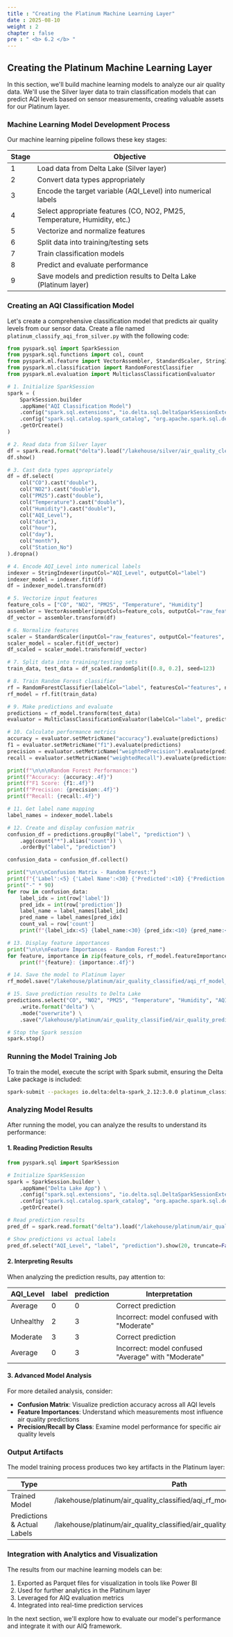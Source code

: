 ```yaml
---
title : "Creating the Platinum Machine Learning Layer"
date : 2025-08-10
weight : 2
chapter : false
pre : " <b> 6.2 </b> "
---
```


## Creating the Platinum Machine Learning Layer

In this section, we'll build machine learning models to analyze our air quality data. We'll use the Silver layer data to train classification models that can predict AQI levels based on sensor measurements, creating valuable assets for our Platinum layer.

### Machine Learning Model Development Process

Our machine learning pipeline follows these key stages:

| Stage | Objective |
|-------|-----------|
| 1 | Load data from Delta Lake (Silver layer) |
| 2 | Convert data types appropriately |
| 3 | Encode the target variable (AQI_Level) into numerical labels |
| 4 | Select appropriate features (CO, NO2, PM25, Temperature, Humidity, etc.) |
| 5 | Vectorize and normalize features |
| 6 | Split data into training/testing sets |
| 7 | Train classification models |
| 8 | Predict and evaluate performance |
| 9 | Save models and prediction results to Delta Lake (Platinum layer) |

### Creating an AQI Classification Model

Let's create a comprehensive classification model that predicts air quality levels from our sensor data. Create a file named `platinum_classify_aqi_from_silver.py` with the following code:

```python
from pyspark.sql import SparkSession
from pyspark.sql.functions import col, count
from pyspark.ml.feature import VectorAssembler, StandardScaler, StringIndexer
from pyspark.ml.classification import RandomForestClassifier
from pyspark.ml.evaluation import MulticlassClassificationEvaluator

# 1. Initialize SparkSession
spark = (
    SparkSession.builder
    .appName("AQI Classification Model")
    .config("spark.sql.extensions", "io.delta.sql.DeltaSparkSessionExtension")
    .config("spark.sql.catalog.spark_catalog", "org.apache.spark.sql.delta.catalog.DeltaCatalog")
    .getOrCreate()
)

# 2. Read data from Silver layer
df = spark.read.format("delta").load("/lakehouse/silver/air_quality_cleaned/")
df.show()

# 3. Cast data types appropriately
df = df.select(
    col("CO").cast("double"),
    col("NO2").cast("double"),
    col("PM25").cast("double"),
    col("Temperature").cast("double"),
    col("Humidity").cast("double"),
    col("AQI_Level"),
    col("date"),
    col("hour"),
    col("day"),
    col("month"),
    col("Station_No")
).dropna()

# 4. Encode AQI_Level into numerical labels
indexer = StringIndexer(inputCol="AQI_Level", outputCol="label")
indexer_model = indexer.fit(df)
df = indexer_model.transform(df)

# 5. Vectorize input features
feature_cols = ["CO", "NO2", "PM25", "Temperature", "Humidity"]
assembler = VectorAssembler(inputCols=feature_cols, outputCol="raw_features")
df_vector = assembler.transform(df)

# 6. Normalize features
scaler = StandardScaler(inputCol="raw_features", outputCol="features", withMean=True, withStd=True)
scaler_model = scaler.fit(df_vector)
df_scaled = scaler_model.transform(df_vector)

# 7. Split data into training/testing sets
train_data, test_data = df_scaled.randomSplit([0.8, 0.2], seed=123)

# 8. Train Random Forest classifier
rf = RandomForestClassifier(labelCol="label", featuresCol="features", numTrees=50, seed=123)
rf_model = rf.fit(train_data)

# 9. Make predictions and evaluate
predictions = rf_model.transform(test_data)
evaluator = MulticlassClassificationEvaluator(labelCol="label", predictionCol="prediction")

# 10. Calculate performance metrics
accuracy = evaluator.setMetricName("accuracy").evaluate(predictions)
f1 = evaluator.setMetricName("f1").evaluate(predictions)
precision = evaluator.setMetricName("weightedPrecision").evaluate(predictions)
recall = evaluator.setMetricName("weightedRecall").evaluate(predictions)

print(f"\n\n\nRandom Forest Performance:")
print(f"Accuracy: {accuracy:.4f}")
print(f"F1 Score: {f1:.4f}")
print(f"Precision: {precision:.4f}")
print(f"Recall: {recall:.4f}")

# 11. Get label name mapping
label_names = indexer_model.labels

# 12. Create and display confusion matrix
confusion_df = predictions.groupBy("label", "prediction") \
    .agg(count("*").alias("count")) \
    .orderBy("label", "prediction")

confusion_data = confusion_df.collect()

print("\n\n\nConfusion Matrix - Random Forest:")
print(f"{'Label':<5} {'Label Name':<30} {'Predicted':<10} {'Prediction Name':<30} {'Count':<6}")
print("-" * 90)
for row in confusion_data:
    label_idx = int(row['label'])
    pred_idx = int(row['prediction'])
    label_name = label_names[label_idx]
    pred_name = label_names[pred_idx]
    count_val = row['count']
    print(f"{label_idx:<5} {label_name:<30} {pred_idx:<10} {pred_name:<30} {count_val:<6}")

# 13. Display feature importances
print("\n\n\nFeature Importances - Random Forest:")
for feature, importance in zip(feature_cols, rf_model.featureImportances):
    print(f"{feature}: {importance:.4f}")

# 14. Save the model to Platinum layer
rf_model.save("/lakehouse/platinum/air_quality_classified/aqi_rf_model_from_silver")

# 15. Save prediction results to Delta Lake
predictions.select("CO", "NO2", "PM25", "Temperature", "Humidity", "AQI_Level", "label", "prediction") \
    .write.format("delta") \
    .mode("overwrite") \
    .save("/lakehouse/platinum/air_quality_classified/air_quality_predictions_from_silver")

# Stop the Spark session
spark.stop()
```

### Running the Model Training Job

To train the model, execute the script with Spark submit, ensuring the Delta Lake package is included:

```bash
spark-submit --packages io.delta:delta-spark_2.12:3.0.0 platinum_classify_aqi_from_silver.py
```

### Analyzing Model Results

After running the model, you can analyze the results to understand its performance:

#### 1. Reading Prediction Results

```python
from pyspark.sql import SparkSession

# Initialize SparkSession
spark = SparkSession.builder \
    .appName("Delta Lake App") \
    .config("spark.sql.extensions", "io.delta.sql.DeltaSparkSessionExtension") \
    .config("spark.sql.catalog.spark_catalog", "org.apache.spark.sql.delta.catalog.DeltaCatalog") \
    .getOrCreate()

# Read prediction results
pred_df = spark.read.format("delta").load("/lakehouse/platinum/air_quality_classified/air_quality_predictions_from_silver")

# Show predictions vs actual labels
pred_df.select("AQI_Level", "label", "prediction").show(20, truncate=False)
```

#### 2. Interpreting Results

When analyzing the prediction results, pay attention to:

| AQI_Level | label | prediction | Interpretation |
|-----------|-------|------------|----------------|
| Average   | 0     | 0          | Correct prediction |
| Unhealthy | 2     | 3          | Incorrect: model confused with "Moderate" |
| Moderate  | 3     | 3          | Correct prediction |
| Average   | 0     | 3          | Incorrect: model confused "Average" with "Moderate" |

#### 3. Advanced Model Analysis

For more detailed analysis, consider:

- **Confusion Matrix**: Visualize prediction accuracy across all AQI levels
- **Feature Importances**: Understand which measurements most influence air quality predictions
- **Precision/Recall by Class**: Examine model performance for specific air quality levels

### Output Artifacts

The model training process produces two key artifacts in the Platinum layer:

| Type | Path |
|------|------|
| Trained Model | /lakehouse/platinum/air_quality_classified/aqi_rf_model_from_silver |
| Predictions & Actual Labels | /lakehouse/platinum/air_quality_classified/air_quality_predictions_from_silver |

### Integration with Analytics and Visualization

The results from our machine learning models can be:

1. Exported as Parquet files for visualization in tools like Power BI
2. Used for further analytics in the Platinum layer
3. Leveraged for AIQ evaluation metrics
4. Integrated into real-time prediction services

In the next section, we'll explore how to evaluate our model's performance and integrate it with our AIQ framework.
